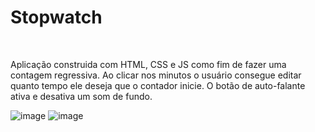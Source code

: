 <h1>Stopwatch</h1>
<br>
<p>Aplicação construida com HTML, CSS e JS como fim de fazer uma contagem regressiva.
Ao clicar nos minutos o usuário consegue editar quanto tempo ele deseja que o contador inicie. O botão de auto-falante ativa e desativa um som de fundo.
</p>

![image](https://github.com/mviniciussb/Focus-Timer/assets/108037526/eb1d62e4-738c-45e8-bbb7-a7a023ab193c)
![image](https://github.com/mviniciussb/Focus-Timer/assets/108037526/8bbf3e31-b60b-4e86-84dc-d14c238fbd5e)



